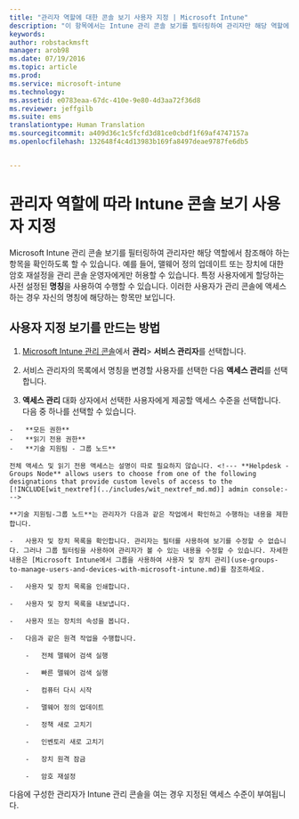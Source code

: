 ```yaml
---
title: "관리자 역할에 대한 콘솔 보기 사용자 지정 | Microsoft Intune"
description: "이 항목에서는 Intune 관리 콘솔 보기를 필터링하여 관리자만 해당 역할에 필요한 항목을 확인하도록 할 수 있습니다."
keywords: 
author: robstackmsft
manager: arob98
ms.date: 07/19/2016
ms.topic: article
ms.prod: 
ms.service: microsoft-intune
ms.technology: 
ms.assetid: e0783eaa-67dc-410e-9e80-4d3aa72f36d8
ms.reviewer: jeffgilb
ms.suite: ems
translationtype: Human Translation
ms.sourcegitcommit: a409d36c1c5fcfd3d81ce0cbdf1f69af4747157a
ms.openlocfilehash: 132648f4c4d13983b169fa8497deae9787fe6db5


---
```


# 관리자 역할에 따라 Intune 콘솔 보기 사용자 지정
Microsoft Intune 관리 콘솔 보기를 필터링하여 관리자만 해당 역할에서 참조해야 하는 항목을 확인하도록 할 수 있습니다. 예를 들어, 맬웨어 정의 업데이트 또는 장치에 대한 암호 재설정을 관리 콘솔 운영자에게만 허용할 수 있습니다. 특정 사용자에게 할당하는 사전 설정된 **명칭**을 사용하여 수행할 수 있습니다. 이러한 사용자가 관리 콘솔에 액세스하는 경우 자신의 명칭에 해당하는 항목만 보입니다.

## 사용자 지정 보기를 만드는 방법

1.  [Microsoft Intune 관리 콘솔](https://manage.microsoft.com)에서 **관리**&gt; **서비스 관리자**를 선택합니다.

2.  서비스 관리자의 목록에서 명칭을 변경할 사용자를 선택한 다음 **액세스 관리**를 선택합니다.

3.   **액세스 관리** 대화 상자에서 선택한 사용자에게 제공할 액세스 수준을 선택합니다. 다음 중 하나를 선택할 수 있습니다.

    -   **모든 권한**
    -   **읽기 전용 권한**
    -   **기술 지원팀 - 그룹 노드**

    전체 액세스 및 읽기 전용 액세스는 설명이 따로 필요하지 않습니다. <!--- **Helpdesk - Groups Node** allows users to choose from one of the following designations that provide custom levels of access to the [!INCLUDE[wit_nextref](../includes/wit_nextref_md.md)] admin console:--->

    **기술 지원팀-그룹 노드**는 관리자가 다음과 같은 작업에서 확인하고 수행하는 내용을 제한합니다.

    -   사용자 및 장치 목록을 확인합니다. 관리자는 필터를 사용하여 보기를 수정할 수 없습니다. 그러나 그룹 필터링을 사용하여 관리자가 볼 수 있는 내용을 수정할 수 있습니다. 자세한 내용은 [Microsoft Intune에서 그룹을 사용하여 사용자 및 장치 관리](use-groups-to-manage-users-and-devices-with-microsoft-intune.md)를 참조하세요.

    -   사용자 및 장치 목록을 인쇄합니다.

    -   사용자 및 장치 목록을 내보냅니다.

    -   사용자 또는 장치의 속성을 봅니다.

    -   다음과 같은 원격 작업을 수행합니다.

        -   전체 맬웨어 검색 실행

        -   빠른 맬웨어 검색 실행

        -   컴퓨터 다시 시작

        -   맬웨어 정의 업데이트

        -   정책 새로 고치기

        -   인벤토리 새로 고치기

        -   장치 원격 잠금

        -   암호 재설정

다음에 구성한 관리자가 Intune 관리 콘솔을 여는 경우 지정된 액세스 수준이 부여됩니다.



<!--HONumber=Jul16_HO3-->


